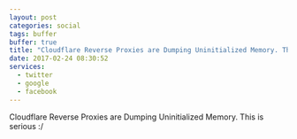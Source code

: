 ```yaml
---
layout: post
categories: social
tags: buffer
buffer: true
title: "Cloudflare Reverse Proxies are Dumping Uninitialized Memory. This is serious :/"
date: 2017-02-24 08:30:52
services: 
  - twitter
  - google
  - facebook
---
```

Cloudflare Reverse Proxies are Dumping Uninitialized Memory. This is serious :/
